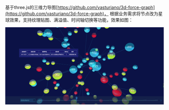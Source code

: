 基于three.js的三维力导图[https://github.com/vasturiano/3d-force-graph](https://github.com/vasturiano/3d-force-graph)，
根据业务需求将节点改为星球效果，支持纹理贴图、满溢值、时间轴切换等功能，效果如图：

![images](./images/demo.png)
